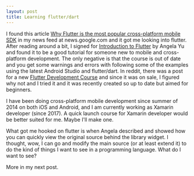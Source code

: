 ```yaml
---
layout: post
title: Learning flutter/dart
---
```


I found this article [Why Flutter is the most popular cross-platform mobile SDK](https://stackoverflow.blog/2022/02/21/why-flutter-is-the-most-popular-cross-platform-mobile-sdk/) in my news feed at news.google.com and it got me looking into flutter.  After reading around a bit, I signed for [Introduction to Flutter](https://www.appbrewery.co/p/intro-to-flutter) by Angela Yu and found it to be a good tutorial for someone new to mobile and cross-platform development.  The only negative is that the course is out of date and you get some warnings and errors with following some of the examples using the latest Android Studio and flutter/dart.
In reddit, there was a post for a new [Flutter Development Course](https://www.udemy.com/course/dart-flutter-the-complete-flutter-development-course/) and since it was on sale, I figured why not and I tried it and it was recently created so up to date but aimed for beginners.

I have been doing cross-platform mobile development since summer of 2014 on both iOS and Android, and I am currently working as Xamarin developer (since 2017).  A quick launch course for Xamarin developer would be better suited for me.  Maybe I'll make one.

What got me hooked on flutter is when Angela described and showed how you can quickly view the original source behind the library widget.  I thought, wow, I can go and modify the main source (or at least extend it) to do the kind of things I want to see in a programming language.  What do I want to see?

More in my next post.
